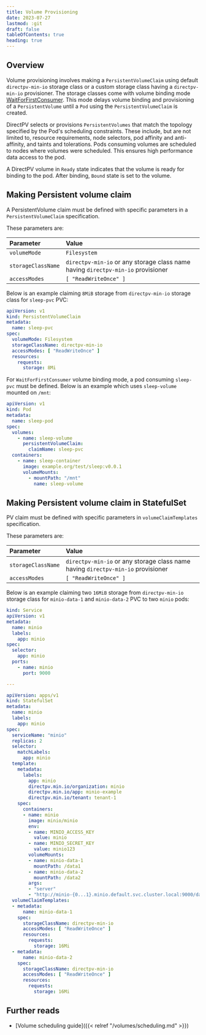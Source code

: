 ```yaml
---
title: Volume Provisioning
date: 2023-07-27
lastmod: :git
draft: false
tableOfContents: true
heading: true
---
```


## Overview

Volume provisioning involves making a `PersistentVolumeClaim` using default `directpv-min-io` storage class or a custom storage class having a  `directpv-min-io` provisioner. 
The storage classes come with volume binding mode [WaitForFirstConsumer](https://kubernetes.io/docs/concepts/storage/storage-classes/#volume-binding-mode).
This mode delays volume binding and provisioning of a `PersistentVolume` until a `Pod` using the `PersistentVolumeClaim` is created.

DirectPV selects or provisions `PersistentVolumes` that match the topology specified by the Pod's scheduling constraints. 
These include, but are not limited to, resource requirements, node selectors, pod affinity and anti-affinity, and taints and tolerations. 
Pods consuming volumes are scheduled to nodes where volumes were scheduled. 
This ensures high performance data access to the pod.

A DirectPV volume in `Ready` state indicates that the volume is ready for binding to the pod. 
After binding, `Bound` state is set to the volume.

## Making Persistent volume claim

A PersistentVolume claim must be defined with specific parameters in a `PersistentVolumeClaim` specification. 

These parameters are:

| Parameter          | Value                                                                            |
|:-------------------|:---------------------------------------------------------------------------------|
| `volumeMode`       | `Filesystem`                                                                     |
| `storageClassName` | `directpv-min-io` or any storage class name having `directpv-min-io` provisioner |
| `accessModes`      | `[ "ReadWriteOnce" ]`                                                            |

Below is an example claiming `8MiB` storage from `directpv-min-io` storage class for `sleep-pvc` PVC:
```yaml
apiVersion: v1
kind: PersistentVolumeClaim
metadata:
  name: sleep-pvc
spec:
  volumeMode: Filesystem
  storageClassName: directpv-min-io
  accessModes: [ "ReadWriteOnce" ]
  resources:
    requests:
      storage: 8Mi
```

For `WaitForFirstConsumer` volume binding mode, a pod consuming `sleep-pvc` must be defined. 
Below is an example which uses `sleep-volume` mounted on `/mnt`:

```yaml
apiVersion: v1
kind: Pod
metadata:
  name: sleep-pod
spec:
  volumes:
    - name: sleep-volume
      persistentVolumeClaim:
        claimName: sleep-pvc
  containers:
    - name: sleep-container
      image: example.org/test/sleep:v0.0.1
      volumeMounts:
        - mountPath: "/mnt"
          name: sleep-volume
```

## Making Persistent volume claim in StatefulSet

PV claim must be defined with specific parameters in `volumeClaimTemplates` specification. 

These parameters are:

| Parameter          | Value                                                                            |
|:-------------------|:---------------------------------------------------------------------------------|
| `storageClassName` | `directpv-min-io` or any storage class name having `directpv-min-io` provisioner |
| `accessModes`      | `[ "ReadWriteOnce" ]`                                                            |

Below is an example claiming two `16MiB` storage from `directpv-min-io` storage class for `minio-data-1` and `minio-data-2` PVC to two `minio` pods:

```yaml
kind: Service
apiVersion: v1
metadata:
  name: minio
  labels:
    app: minio
spec:
  selector:
    app: minio
  ports:
    - name: minio
      port: 9000

---

apiVersion: apps/v1
kind: StatefulSet
metadata:
  name: minio
  labels:
    app: minio
spec:
  serviceName: "minio"
  replicas: 2
  selector:
    matchLabels:
      app: minio
  template:
    metadata:
      labels:
        app: minio
        directpv.min.io/organization: minio
        directpv.min.io/app: minio-example
        directpv.min.io/tenant: tenant-1
    spec:
      containers:
      - name: minio
        image: minio/minio
        env:
        - name: MINIO_ACCESS_KEY
          value: minio
        - name: MINIO_SECRET_KEY
          value: minio123
        volumeMounts:
        - name: minio-data-1
          mountPath: /data1
        - name: minio-data-2
          mountPath: /data2
        args:
        - "server"
        - "http://minio-{0...1}.minio.default.svc.cluster.local:9000/data{1...2}"
  volumeClaimTemplates:
  - metadata:
      name: minio-data-1
    spec:
      storageClassName: directpv-min-io
      accessModes: [ "ReadWriteOnce" ]
      resources:
        requests:
          storage: 16Mi
  - metadata:
      name: minio-data-2
    spec:
      storageClassName: directpv-min-io
      accessModes: [ "ReadWriteOnce" ]
      resources:
        requests:
          storage: 16Mi
```

## Further reads

* [Volume scheduling guide]({{< relref "/volumes/scheduling.md" >}})